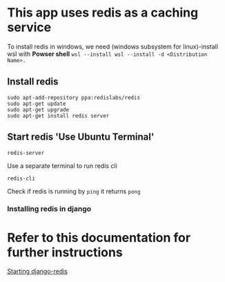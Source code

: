 # This app uses redis as a caching service 
To install redis in windows, we need (windows subsystem for linux)-install wsl with **Powser shell**
            ```
            wsl --install
            wsl --install -d <Distribution Name>.
            ```

## Install redis
```
sudo apt-add-repository ppa:redislabs/redis
sudo apt-get update
sudo apt-get upgrade
sudo apt-get install redis server

```
## Start redis 'Use Ubuntu Terminal' 
```
redis-server
```
Use a separate terminal to run redis cli
```
redis-cli
```
Check if redis is running by `ping` it returns  `pong`

### Installing redis in django 
# Refer to this documentation for further instructions
[Starting django-redis](https://github.com/jazzband/django-redis)